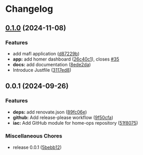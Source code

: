 # Changelog

## [0.1.0](https://github.com/tryrocket-cloud/home-ops-1/compare/v0.0.1...v0.1.0) (2024-11-08)


### Features

* add mafl application ([d87229b](https://github.com/tryrocket-cloud/home-ops-1/commit/d87229bcc0b79f991e94692c9c9be2efb2c0202e))
* **app:** add homer dashboard ([26c40c1](https://github.com/tryrocket-cloud/home-ops-1/commit/26c40c1cfce6203d06185ef24dc9dedd558b3909)), closes [#35](https://github.com/tryrocket-cloud/home-ops-1/issues/35)
* **docs:** add documentation ([8ede2da](https://github.com/tryrocket-cloud/home-ops-1/commit/8ede2da74d1d83d07a74faf5f1d080216a10c5c7))
* Introduce Justfile ([3117ed8](https://github.com/tryrocket-cloud/home-ops-1/commit/3117ed8d46da03a197f37b292bed6d67c1d4517c))

## 0.0.1 (2024-09-26)


### Features

* **deps:** add renovate.json ([89fc06e](https://github.com/tryrocket-cloud/home-ops/commit/89fc06e4c4bc79cddada9f4ceaa7d729469572ee))
* **github:** Add release-please workflow ([9f50cfa](https://github.com/tryrocket-cloud/home-ops/commit/9f50cfa71d04c5740db0da7fcb93771ec6bd2883))
* **iac:** Add GitHub module for home-ops repository ([51f8075](https://github.com/tryrocket-cloud/home-ops/commit/51f807599d95f9f559994f5c84955ff0a1f28d12))


### Miscellaneous Chores

* release 0.0.1 ([5bebb12](https://github.com/tryrocket-cloud/home-ops/commit/5bebb12d73409c09fea44d2fd1deb7c0efcb85a1))
